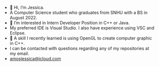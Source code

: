- 👋 Hi, I’m Jessica. 
- A Computer Science student who graduates from SNHU with a BS in August 2022. 
- 👀 I’m interested in Intern Developer Position in C++ or Java. 
- My preferred IDE is Visual Studio. I also have experience using VSC and Eclipse.
- 🌱 A skill I recently learned is using OpenGL to create computer graphic in C++.
- I can be contacted with questions regarding any of my repositories at my email.
-  amosjessica@icloud.com


<!---
jamos94/jamos94 is a ✨ special ✨ repository because its `README.md` (this file) appears on your GitHub profile.
You can click the Preview link to take a look at your changes.
--->

